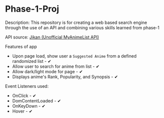 # Phase-1-Proj

Description: This repository is for creating a web based search engine through the use of an API and combining various skills learned from phase-1

API source: [Jikan (Unofficial MyAnimeList API)](https://jikan.moe/)

Features of app
- Upon page load, show user a `Suggested Anime` from a defined randomized list - ✔
- Allow user to search for anime from list - ✔
- Allow dark/light mode for page - ✔ 
- Displays anime's Rank, Popularity, and Synopsis - ✔

Event Listeners used:
- OnClick - ✔
- DomContentLoaded - ✔
- OnKeyDown - ✔
- Hover - ✔
